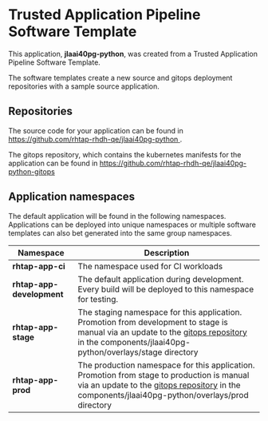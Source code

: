 # Trusted Application Pipeline Software Template

This application, **jlaai40pg-python**, was created from a Trusted Application Pipeline Software Template.

The software templates create a new source and gitops deployment repositories with a sample source application. 

## Repositories

The source code for your application can be found in [https://github.com/rhtap-rhdh-qe/jlaai40pg-python ](https://github.com/rhtap-rhdh-qe/jlaai40pg-python ).
 
The gitops repository, which contains the kubernetes manifests for the application can be found in 
[https://github.com/rhtap-rhdh-qe/jlaai40pg-python-gitops ](https://github.com/rhtap-rhdh-qe/jlaai40pg-python-gitops ) 

## Application namespaces 

The default application will be found in the following namespaces. Applications can be deployed into unique namespaces or multiple software templates can also bet generated into the same group namespaces.  

|  Namespace   |  Description   |  
| -------- | -------- |
| **rhtap-app-ci** | The namespace used for CI workloads |
| **rhtap-app-development** | The default application during development. Every build will be deployed to this namespace for testing. |
| **rhtap-app-stage** | The staging namespace for this application. Promotion from development to stage is manual via an update to the [gitops repository](https://github.com/rhtap-rhdh-qe/jlaai40pg-python-gitops ) in the components/jlaai40pg-python/overlays/stage directory |
| **rhtap-app-prod** | The production namespace for this application. Promotion from stage to production is manual via an update to the [gitops repository](https://github.com/rhtap-rhdh-qe/jlaai40pg-python-gitops ) in the components/jlaai40pg-python/overlays/prod directory |